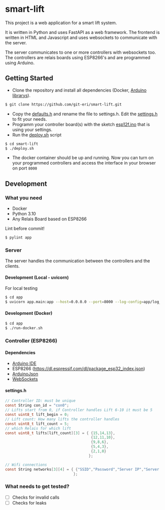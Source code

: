 # smart-lift

This project is a web application for a smart lift system. 

It is written in Python and uses FastAPI as a web framework. The frontend is written in HTML and Javascript and uses websockets to communicate with the server.

The server communicates to one or more controllers with websockets too. The controllers are relais boards using ESP8266's and are programmed using Arduino.


## Getting Started
- Clone the repository and install all dependencies (Docker, [Arduino librarys](#dependencies)). 
```bash
$ git clone https://github.com/git-eri/smart-lift.git
```
- Copy the [defaults.h](esp12f/defaults.h) and rename the file to settings.h. Edit the [settings.h](#settings.h) to fit your needs.
- Programm your controller board(s) with the sketch [esp12f.ino](esp12f/esp12f.ino) that is using your settings.
- Run the [deploy.sh](deploy.sh) script
```bash
$ cd smart-lift
$ ./deploy.sh
```
- The docker container should be up and running. Now you can turn on your programmed controllers and access the interface in your browser on port ```8000```


## Development

### What you need

- Docker
- Python 3.10
- Any Relais Board based on ESP8266

Lint before commit!
```bash
$ pylint app
```

### Server
The server handles the communication between the controllers and the clients.

#### Development (Local - uvicorn)

For local testing

```bash
$ cd app
$ uvicorn app.main:app --host=0.0.0.0 --port=8000 --log-config=app/log_conf.yml
```

#### Development (Docker)

```bash
$ cd app
$ ./run-docker.sh
```

### Controller (ESP8266)

#### Dependencies

- [Arduino IDE](https://www.arduino.cc/en/software)
- ESP8266 (https://dl.espressif.com/dl/package_esp32_index.json)
- [ArduinoJson](https://arduinojson.org/)
- [WebSockets](https://github.com/gilmaimon/ArduinoWebsockets)


#### settings.h
```c
// Controller ID: must be unique
const String con_id = "con0";
// Lifts start from 0, if Controller handles Lift 6-10 it must be 5
const uint8_t lift_begin = 0;
// Lift count: How many lifts the controller handles
const uint8_t lift_count = 5;
// which Relais for which lift
const uint8_t lifts[lift_count][3] = { {15,14,13},
                                       {12,11,10},
                                       {9,8,6},
                                       {5,4,3},
                                       {2,1,0}
                                      };

// Wifi connections
const String networks[3][4] = { {"SSID","Password","Server IP","Server Port"},
                               };
```


### What needs to get tested?
- [ ] Checks for invalid calls
- [ ] Checks for leaks
